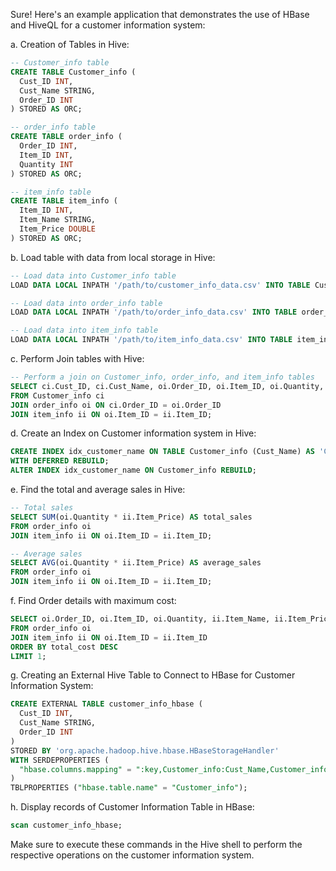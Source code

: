 Sure! Here's an example application that demonstrates the use of HBase and HiveQL for a customer information system:

a. Creation of Tables in Hive:
```sql
-- Customer_info table
CREATE TABLE Customer_info (
  Cust_ID INT,
  Cust_Name STRING,
  Order_ID INT
) STORED AS ORC;

-- order_info table
CREATE TABLE order_info (
  Order_ID INT,
  Item_ID INT,
  Quantity INT
) STORED AS ORC;

-- item_info table
CREATE TABLE item_info (
  Item_ID INT,
  Item_Name STRING,
  Item_Price DOUBLE
) STORED AS ORC;
```

b. Load table with data from local storage in Hive:
```sql
-- Load data into Customer_info table
LOAD DATA LOCAL INPATH '/path/to/customer_info_data.csv' INTO TABLE Customer_info;

-- Load data into order_info table
LOAD DATA LOCAL INPATH '/path/to/order_info_data.csv' INTO TABLE order_info;

-- Load data into item_info table
LOAD DATA LOCAL INPATH '/path/to/item_info_data.csv' INTO TABLE item_info;
```

c. Perform Join tables with Hive:
```sql
-- Perform a join on Customer_info, order_info, and item_info tables
SELECT ci.Cust_ID, ci.Cust_Name, oi.Order_ID, oi.Item_ID, oi.Quantity, ii.Item_Name, ii.Item_Price
FROM Customer_info ci
JOIN order_info oi ON ci.Order_ID = oi.Order_ID
JOIN item_info ii ON oi.Item_ID = ii.Item_ID;
```

d. Create an Index on Customer information system in Hive:
```sql
CREATE INDEX idx_customer_name ON TABLE Customer_info (Cust_Name) AS 'COMPACT'
WITH DEFERRED REBUILD;
ALTER INDEX idx_customer_name ON Customer_info REBUILD;
```

e. Find the total and average sales in Hive:
```sql
-- Total sales
SELECT SUM(oi.Quantity * ii.Item_Price) AS total_sales
FROM order_info oi
JOIN item_info ii ON oi.Item_ID = ii.Item_ID;

-- Average sales
SELECT AVG(oi.Quantity * ii.Item_Price) AS average_sales
FROM order_info oi
JOIN item_info ii ON oi.Item_ID = ii.Item_ID;
```

f. Find Order details with maximum cost:
```sql
SELECT oi.Order_ID, oi.Item_ID, oi.Quantity, ii.Item_Name, ii.Item_Price, (oi.Quantity * ii.Item_Price) AS total_cost
FROM order_info oi
JOIN item_info ii ON oi.Item_ID = ii.Item_ID
ORDER BY total_cost DESC
LIMIT 1;
```

g. Creating an External Hive Table to Connect to HBase for Customer Information System:
```sql
CREATE EXTERNAL TABLE customer_info_hbase (
  Cust_ID INT,
  Cust_Name STRING,
  Order_ID INT
)
STORED BY 'org.apache.hadoop.hive.hbase.HBaseStorageHandler'
WITH SERDEPROPERTIES (
  "hbase.columns.mapping" = ":key,Customer_info:Cust_Name,Customer_info:Order_ID"
)
TBLPROPERTIES ("hbase.table.name" = "Customer_info");
```

h. Display records of Customer Information Table in HBase:
```sql
scan customer_info_hbase;
```

Make sure to execute these commands in the Hive shell to perform the respective operations on the customer information system.

